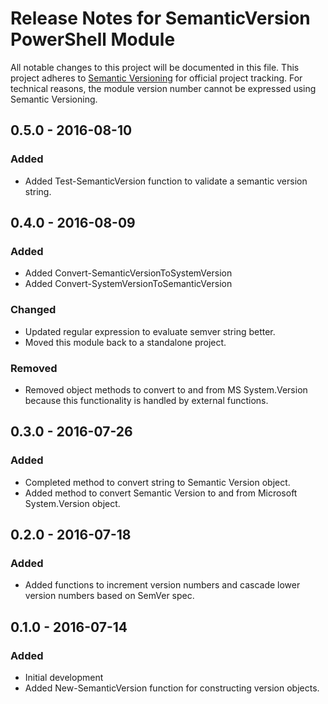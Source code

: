 # Release Notes for SemanticVersion PowerShell Module

All notable changes to this project will be documented in this file.
This project adheres to [Semantic Versioning](http://semver.org/) for 
official project tracking. For technical reasons, the module version 
number cannot be expressed using Semantic Versioning.

## 0.5.0 - 2016-08-10
### Added
- Added Test-SemanticVersion function to validate a semantic version string.

## 0.4.0 - 2016-08-09
### Added
- Added Convert-SemanticVersionToSystemVersion
- Added Convert-SystemVersionToSemanticVersion

### Changed
- Updated regular expression to evaluate semver string better.
- Moved this module back to a standalone project.

### Removed
- Removed object methods to convert to and from MS System.Version
  because this functionality is handled by external functions.

## 0.3.0 - 2016-07-26
### Added
- Completed method to convert string to Semantic Version object.
- Added method to convert Semantic Version to and from Microsoft 
  System.Version object.

## 0.2.0 - 2016-07-18
### Added
- Added functions to increment version numbers and cascade lower version 
  numbers based on SemVer spec.

## 0.1.0 - 2016-07-14
### Added
- Initial development
- Added New-SemanticVersion function for constructing version objects.
